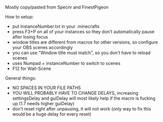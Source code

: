 Mostly copy/pasted from Specnr and FinestPigeon

How to setup:

- put instanceNumber.txt in your .minecrafts
- press F3+P on all of your instances so they don't automatically pause after losing focus
- window titles are different from macros for other versions, so configure your OBS scenes accordingly
- you can use "Window title must match", so you don't have to reload scenes
- uses Numpad + instanceNumber to switch to scenes
- F12 for Wall-Scene

General things:

- NO SPACES IN YOUR FILE PATHS
- YOU WILL PROBABLY HAVE TO CHANGE DELAYS, increasing settingsDelay and guiDelay will most likely help if the macro is fucking up (1.7 needs higher guiDelay)
- don't reset right after unpausing, it will not work (only way to fix this would be a huge delay for every reset)